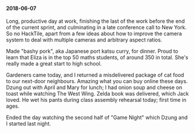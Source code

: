 #### 2018-06-07

Long, productive day at work, finishing the last of the work before the end of the current sprint, and culminating in a late conference call to New York. So no HackTile, apart from a few ideas about how to improve the camera system to deal with multiple cameras and arbitrary aspect ratios.

Made "bashy pork", aka Japanese port katsu curry, for dinner. Proud to learn that Eliza is in the top 50 maths students, of around 350 in total. She's really made a great start to high school.

Gardeners came today, and I returned a misdelivered package of cat food to our next-door neighbours. Amazing what you can buy online these days. Dzung out with April and Mary for lunch; I had onion soup and cheese on toast while watching The West Wing. Zelda book was delivered, which Jack loved. He wet his pants during class assembly rehearsal today; first time in ages.

Ended the day watching the second half of "Game Night" which Dzung and I started last night.